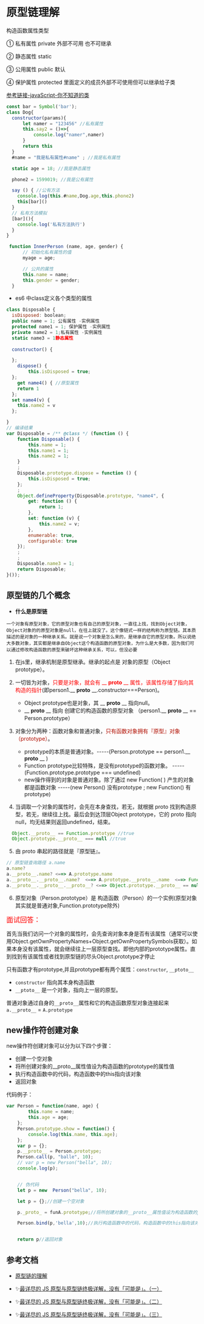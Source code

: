 # 原型链理解

构造函数属性类型

① 私有属性 private 外部不可用 也不可继承

② 静态属性 static  

③ 公用属性 public 默认 

④ 保护属性  protected  里面定义的成员外部不可使用但可以继承给子类


[参考链接-javaScript-你不知道的类](https://www.136.la/jingpin/show-207715.html)
``` javascript
const bar = Symbol('bar');
class Dog{
  constructor(params){
      let namer = "123456" //私有属性
      this.say2 = ()=>{
          console.log("namer",namer)
      }
      return this
  }
  #name = "我是私有属性#name" ; //我是私有属性

  static age = 18; //我是静态属性

  phone2 = 1599019; //我是公有属性

  say () { //公有方法
    console.log(this.#name,Dog.age,this.phone2)
    this[bar]()
  }
  // 私有方法模拟
  [bar](){
    console.log('私有方法执行')
  }
}

 function InnerPerson (name, age, gender) {
      // 初始化私有属性的值
      myage = age;

      // 公共的属性
      this.name = name;
      this.gender = gender;
  }
```
+ es6 中class定义各个类型的属性 

```javaScript
class Disposable {
  isDisposed: boolean;
  public name = 1; 公有属性 -实例属性
  protected name1 = 1; 保护属性 -实例属性
  private name2 = 1;私有属性 -实例属性
  static name3 = 1静态属性 
  
  constructor() { 

  };
    dispose() {
        this.isDisposed = true;
  };
    get name4() { //原型属性
    return 1
  };
  set name4(v) { 
    this.name2 = v
  };

}
// 编译结果
var Disposable = /** @class */ (function () {
    function Disposable() {
        this.name = 1;
        this.name1 = 1;
        this.name2 = 1;
    }
    ;
    Disposable.prototype.dispose = function () {
        this.isDisposed = true;
    };
    ;
    Object.defineProperty(Disposable.prototype, "name4", {
        get: function () {
            return 1;
        },
        set: function (v) {
            this.name2 = v;
        },
        enumerable: true,
        configurable: true
    });
    ;
    ;
    Disposable.name3 = 1;
    return Disposable;
}());

```

## 原型链的几个概念


+ **什么是原型链**

`一个对象有原型对象，它的原型对象也有自己的原型对象，一直往上找，找到Object对象，Object对象的的原型对象是null，在往上就没了。这个像链式一样的结构称为原型链。其本质描述的是对象的一种继承关系。就是说一个对象是怎么来的，是继承自它的原型对象。所以说绝大多数对象，其实都是继承自Object这个构造函数的原型对象，为什么是大多数，因为我们可以通过修改构造函数的原型来破坏这种继承关系，可以，但没必要`


1. 在js里，继承机制是原型继承。继承的起点是 对象的原型（Object prototype）。

2. 一切皆为对象，<font color="red">只要是对象，就会有 __ **proto** __ 属性，该属性存储了指向其构造的指针</font>(即person1.__ **proto** __.constructor===Person)。
    + Object prototype也是对象，其 __ **proto** __ 指向null。
    + __ **proto** __ 指向 创建它的构造函数的原型对象 （person1.__ **proto** __ == Person.prototype）

3. 对象分为两种：函数对象和普通对象，<font color="bule">只有函数对象拥有『原型』对象（prototype）</font>。
    + prototype的本质是普通对象。-----(Person.prototype ==  person1.__ **proto** __ )
    + Function prototype比较特殊，是没有prototype的函数对象。 -----(Function.prototype.prototype === undefined)
    + new操作得到的对象是普通对象。除了通过 new Function( ) 产生的对象都是函数对象 -----(new Person() 没有prototype ; new Function() 有prototype)

4. 当调取一个对象的属性时，会先在本身查找，若无，就根据 proto 找到构造原型，若无，继续往上找。最后会到达顶层Object prototype，它的 proto 指向null，均无结果则返回undefined，结束。

  ```javascript
    Object.__proto__ == Function.prototype //true
    Object.prototype.__proto__ === null //true
  ```

5. 由 proto 串起的路径就是『原型链』。

```javascript
// 原型链查询路径 a.name
a.name?
a.__proto__.name? <==> A.prototype.name
a.__proto__.__proto__.name?  <==> A.prototype.__proto__.name  <==> Function.prototype.name <==> Object.__proto__
a.__proto__.__proto__.__proto__? <==> Object.prototype.__proto__ == null
```

6. 原型对象（Person.prototype）是 构造函数（Person）的一个实例(原型对象其实就是普通对象,Function.prototype除外)


<font size="4" color="red">面试回答：</font>

首先当我们访问一个对象的属性时，会先查询对象本身是否有该属性（通常可以使用Object.getOwnPropertyNames+Object.getOwnPropertySymbols获取）。如果本身没有该属性，就会继续往上一层原型查找。即他内部的prototype属性。直到找到有该属性或者找到原型链的尽头Object.prototype才停止

只有函数才有prototype,并且prototype都有两个属性：`constructor`, `__ptoto__`

- `constructor` 指向其本身构造函数
- `__ptoto__` 是一个对象，指向上一层的原型。

普通对象通过自身的`__proto__`属性和它的构造函数原型对象连接起来 `a.__proto__` = `A.prototype`

## new操作符创建对象

new操作符创建对象可以分为以下四个步骤：

+ 创建一个空对象
+ 将所创建对象的__proto__属性值设为构造函数的prototype的属性值
+ 执行构造函数中的代码，构造函数中的this指向该对象
+ 返回对象

代码例子：

```javascript
var Person = function(name, age) {
        this.name = name;
        this.age = age;
    };
    Person.prototype.show = function() {
        console.log(this.name, this.age);
    };
    var p = {};
    p.__proto__ = Person.prototype;
    Person.call(p, "balle", 10);
    // var p = new Person("bella", 10);
    console.log(p);


    // 伪代码
    let p = new  Person("bella", 10);

    let p = {};//创建一个空对象

    p._proto_ = funA.prototype;//将所创建对象的__proto__属性值设为构造函数的prototype的属性值

    Person.bind(p,'bella',10);//执行构造函数中的代码，构造函数中的this指向该对象


    return p//返回对象

```

## 参考文档

+ [原型链的理解](https://www.jianshu.com/p/17b2d4dd6867)

+ ✨[最详尽的 JS 原型与原型链终极详解，没有「可能是」。（一）](https://www.jianshu.com/p/dee9f8b14771)

+ ✨[最详尽的 JS 原型与原型链终极详解，没有「可能是」。（二）](https://www.jianshu.com/p/652991a67186)

+ ✨[最详尽的 JS 原型与原型链终极详解，没有「可能是」。（三）](https://www.jianshu.com/p/a4e1e7b6f4f8)
